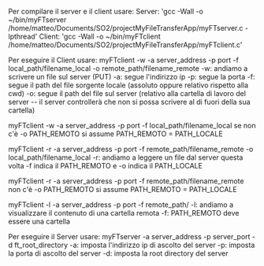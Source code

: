 Per compilare il server e il client usare:
Server: 'gcc -Wall -o ~/bin/myFTserver /home/matteo/Documents/SO2/projectMyFileTransferApp/myFTserver.c -lpthread'
Client: 'gcc -Wall -o ~/bin/myFTclient /home/matteo/Documents/SO2/projectMyFileTransferApp/myFTclient.c'

Per eseguire il Client usare:
myFTclient -w -a server_address -p port  -f local_path/filename_local -o remote_path/filename_remote
-w: andiamo a scrivere un file sul server (PUT)
-a: segue l'indirizzo ip
-p: segue la porta
-f: segue il path del file sorgente locale (assoluto oppure relativo rispetto alla cwd)
-o: segue il path del file sul server (relativo alla cartella di lavoro del server -- il server controllerà che non si possa scrivere al di fuori della sua cartella)

myFTclient -w -a server_address -p port  -f local_path/filename_local
se non c'è -o PATH_REMOTO si assume PATH_REMOTO = PATH_LOCALE


myFTclient -r -a server_address -p port  -f remote_path/filename_remote -o local_path/filename_local
-r: andiamo a leggere un file dal server
questa volta -f indica il PATH_REMOTO e -o indica il PATH_LOCALE

myFTclient -r -a server_address -p port  -f remote_path/filename_remote
non c'è -o PATH_REMOTO si assume PATH_REMOTO = PATH_LOCALE

myFTclient -l -a server_address -p port  -f remote_path/
-l: andiamo a visualizzare il contenuto di una cartella remota
-f: PATH_REMOTO deve essere una cartella

Per eseguire il Server usare:
myFTserver -a server_address -p server_port -d ft_root_directory
-a: imposta l'indirizzo ip di ascolto del server
-p: imposta la porta di ascolto del server
-d: imposta la root directory del server
